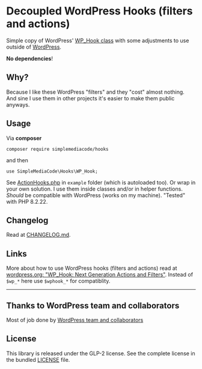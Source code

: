 # Decoupled WordPress Hooks (filters and actions)

Simple copy of WordPress' [WP_Hook class](https://github.com/WordPress/WordPress/blob/3cee52b3622cd6eab054db09074f220270a09243/wp-includes/class-wp-hook.php) with some adjustments to use outside of [WordPress](https://wordpress.org).

**No dependencies**!
## Why?

Because I like these WordPress "filters" and they "cost" almost nothing. And sine I use them in other projects it's easier to make them public anyways.

## Usage

Via **composer**

`composer require simplemediacode/hooks`

and then

`use SimpleMediaCode\Hooks\WP_Hook;`

See [ActionHooks.php](./example/ActionHooks.php) in `example` folder (which is autoloaded too). Or wrap in your own solution. 
I use them inside classes and/or in helper functions.
_Should_ be compatible with WordPress (works on my machine). "Tested" with PHP 8.2.22.

## Changelog

Read at [CHANGELOG.md](./CHANGELOG.md).

## Links

More about how to use WordPress hooks (filters and actions) read at [wordpress.org: "WP_Hook: Next Generation Actions and Filters"](https://make.wordpress.org/core/2016/09/08/wp_hook-next-generation-actions-and-filters/). Instead of `$wp_*` here use `$wphook_*` for compatiblity.

---

## Thanks to WordPress team and collaborators

Most of job done by [WordPress team and collaborators](https://github.com/WordPress/WordPress)

## License
This library is released under the GLP-2 license. See the complete license in the bundled [LICENSE](./LICENSE) file.